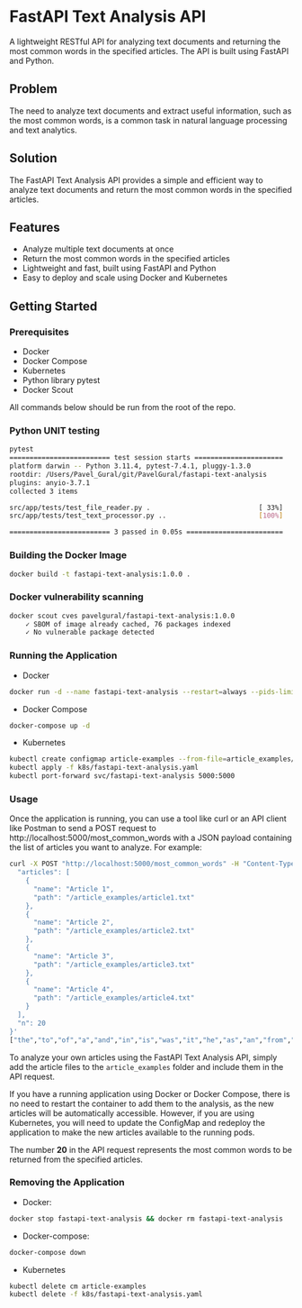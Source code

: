# FastAPI Text Analysis API

A lightweight RESTful API for analyzing text documents and returning the most common words in the specified articles. The API is built using FastAPI and Python.

## Problem

The need to analyze text documents and extract useful information, such as the most common words, is a common task in natural language processing and text analytics.

## Solution

The FastAPI Text Analysis API provides a simple and efficient way to analyze text documents and return the most common words in the specified articles.

## Features

- Analyze multiple text documents at once
- Return the most common words in the specified articles
- Lightweight and fast, built using FastAPI and Python
- Easy to deploy and scale using Docker and Kubernetes

## Getting Started

### Prerequisites

- Docker
- Docker Compose
- Kubernetes
- Python library pytest
- Docker Scout

All commands below should be run from the root of the repo.

### Python UNIT testing

``` bash
pytest
========================= test session starts ======================
platform darwin -- Python 3.11.4, pytest-7.4.1, pluggy-1.3.0
rootdir: /Users/Pavel_Gural/git/PavelGural/fastapi-text-analysis
plugins: anyio-3.7.1
collected 3 items

src/app/tests/test_file_reader.py .                           [ 33%]
src/app/tests/test_text_processor.py ..                       [100%]

========================= 3 passed in 0.05s ========================
```

### Building the Docker Image

``` bash
docker build -t fastapi-text-analysis:1.0.0 .
```

### Docker vulnerability scanning

``` bash
docker scout cves pavelgural/fastapi-text-analysis:1.0.0
    ✓ SBOM of image already cached, 76 packages indexed
    ✓ No vulnerable package detected
```

### Running the Application

- Docker

``` bash
docker run -d --name fastapi-text-analysis --restart=always --pids-limit=1500 -p 5000:5000 -v "$(pwd)/article_examples:/article_examples" pavelgural/fastapi-text-analysis:1.0.0
```

- Docker Compose

``` bash
docker-compose up -d
```

- Kubernetes

``` bash
kubectl create configmap article-examples --from-file=article_examples/
kubectl apply -f k8s/fastapi-text-analysis.yaml
kubectl port-forward svc/fastapi-text-analysis 5000:5000
```

### Usage

Once the application is running, you can use a tool like curl or an API client like Postman to send a POST request to http://localhost:5000/most_common_words with a JSON payload containing the list of articles you want to analyze. For example:

``` bash
curl -X POST "http://localhost:5000/most_common_words" -H "Content-Type: application/json" -d '{
  "articles": [
    {
      "name": "Article 1",
      "path": "/article_examples/article1.txt"
    },
    {
      "name": "Article 2",
      "path": "/article_examples/article2.txt"
    },
    {
      "name": "Article 3",
      "path": "/article_examples/article3.txt"
    },
    {
      "name": "Article 4",
      "path": "/article_examples/article4.txt"
    }
  ],
  "n": 20
}'
["the","to","of","a","and","in","is","was","it","he","as","an","from","his","has","at","for","on","that","will"]
```

To analyze your own articles using the FastAPI Text Analysis API, simply add the article files to the `article_examples` folder and include them in the API request.

If you have a running application using Docker or Docker Compose, there is no need to restart the container to add them to the analysis, as the new articles will be automatically accessible. However, if you are using Kubernetes, you will need to update the ConfigMap and redeploy the application to make the new articles available to the running pods.

The number **20** in the API request represents the most common words to be returned from the specified articles.

### Removing the Application

- Docker:

``` bash
docker stop fastapi-text-analysis && docker rm fastapi-text-analysis
```

- Docker-compose:

``` bash
docker-compose down
```

- Kubernetes

``` bash
kubectl delete cm article-examples
kubectl delete -f k8s/fastapi-text-analysis.yaml
```
